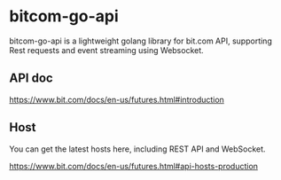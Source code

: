 # bitcom-go-api
bitcom-go-api is a lightweight golang library for bit.com API, supporting Rest requests and event streaming using Websocket.

## API doc
https://www.bit.com/docs/en-us/futures.html#introduction

## Host
You can get the latest hosts here, including REST API and WebSocket.

https://www.bit.com/docs/en-us/futures.html#api-hosts-production

